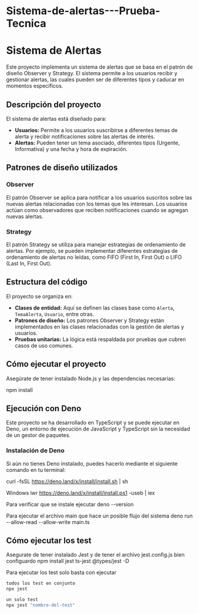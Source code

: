 # Sistema-de-alertas---Prueba-Tecnica
# Sistema de Alertas

Este proyecto implementa un sistema de alertas que se basa en el patrón de diseño Observer y Strategy. El sistema permite a los usuarios recibir y gestionar alertas, las cuales pueden ser de diferentes tipos y caducar en momentos específicos.

## Descripción del proyecto

El sistema de alertas está diseñado para:

- **Usuarios:** Permite a los usuarios suscribirse a diferentes temas de alerta y recibir notificaciones sobre las alertas de interés.
- **Alertas:** Pueden tener un tema asociado, diferentes tipos (Urgente, Informativa) y una fecha y hora de expiración.

## Patrones de diseño utilizados

### Observer

El patrón Observer se aplica para notificar a los usuarios suscritos sobre las nuevas alertas relacionadas con los temas que les interesan. Los usuarios actúan como observadores que reciben notificaciones cuando se agregan nuevas alertas.

### Strategy

El patrón Strategy se utiliza para manejar estrategias de ordenamiento de alertas. Por ejemplo, se pueden implementar diferentes estrategias de ordenamiento de alertas no leídas, como FIFO (First In, First Out) o LIFO (Last In, First Out).

## Estructura del código

El proyecto se organiza en:

- **Clases de entidad:** Aquí se definen las clases base como `Alerta`, `TemaAlerta`, `Usuario`, entre otras.
- **Patrones de diseño:** Los patrones Observer y Strategy están implementados en las clases relacionadas con la gestión de alertas y usuarios.
- **Pruebas unitarias:** La lógica está respaldada por pruebas que cubren casos de uso comunes.

## Cómo ejecutar el proyecto

Asegúrate de tener instalado Node.js y las dependencias necesarias:

<!-- ```bash -->
npm install


## Ejecución con Deno

Este proyecto se ha desarrollado en TypeScript y se puede ejecutar en Deno, un entorno de ejecución de JavaScript y TypeScript sin la necesidad de un gestor de paquetes.

### Instalación de Deno

Si aún no tienes Deno instalado, puedes hacerlo mediante el siguiente comando en tu terminal:

<!-- ```bash -->
curl -fsSL https://deno.land/x/install/install.sh | sh

Windows
iwr https://deno.land/x/install/install.ps1 -useb | iex

Para verificar que se instale ejecutar
deno --version

Para ejecutar el archivo main que hace un posible flujo del sistema
deno run --allow-read --allow-write main.ts

## Cómo ejecutar los test

Asegurate de tener instalado Jest y de tener el archivo jest.config.js bien configuardo
npm install jest ts-jest @types/jest -D

Para ejecutar los test solo basta con ejecutar 
```bash
todos los test en conjunto
npx jest

un solo test
npx jest "nombre-del-test" 


